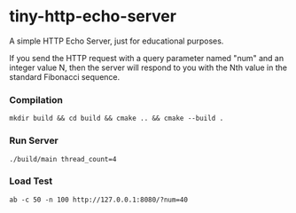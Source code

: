 # tiny-http-echo-server
A simple HTTP Echo Server, just for educational purposes. 

If you send the HTTP request with a query parameter named "num" and an integer value N, then the server will respond to you with the Nth value in the standard Fibonacci sequence.

### Compilation
```
mkdir build && cd build && cmake .. && cmake --build .
```

### Run Server
```
./build/main thread_count=4
```

### Load Test
```
ab -c 50 -n 100 http://127.0.0.1:8080/?num=40
```
